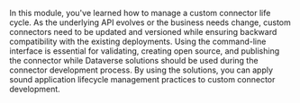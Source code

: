 In this module, you've learned how to manage a custom connector life cycle. As the underlying API evolves or the business needs change, custom connectors need to be updated and versioned while ensuring backward compatibility with the existing deployments. Using the command-line interface is essential for validating, creating open source, and publishing the connector while Dataverse solutions should be used during the connector development process. By using the solutions, you can apply sound application lifecycle management practices to custom connector development.
